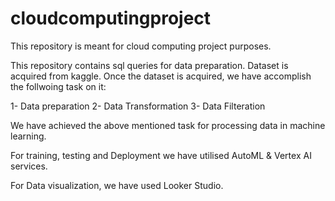 # cloudcomputingproject
This repository is meant for cloud computing project purposes.

This repository contains sql queries for data preparation. Dataset is acquired from kaggle. 
Once the dataset is acquired, we have accomplish the follwoing task on it:

1- Data preparation
2- Data Transformation
3- Data Filteration

We have achieved the above mentioned task for processing data in machine learning. 

For training, testing and Deployment we have utilised AutoML & Vertex AI services. 

For Data visualization, we have used Looker Studio. 